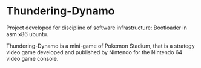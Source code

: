 # Thundering-Dynamo
Project developed for discipline of software infrastructure:  Bootloader in asm x86 ubuntu.

Thundering-Dynamo is a mini-game of Pokemon Stadium, that is a strategy video game developed and published by Nintendo for the Nintendo 64 video game console.
